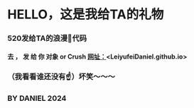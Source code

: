 # HELLO，这是我给TA的礼物
### 520发给TA的浪漫💒代码
####  去 ， 发  给  你  对象 or Crush    [网址：](LeiyufeiDaniel.github.io)<LeiyufeiDaniel.github.io>

### （我看看谁还没有☝）坏笑～～～ 
### BY DANIEL 2024
